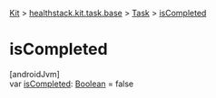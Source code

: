 
[Kit](../../../kit.html) > [healthstack.kit.task.base](../index.html) > [Task](index.html) > [isCompleted](is-completed.html)



# isCompleted



[androidJvm]\
var [isCompleted](is-completed.html): [Boolean](https://kotlinlang.org/api/latest/jvm/stdlib/kotlin/-boolean/index.html) = false




